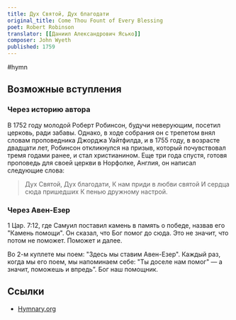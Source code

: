 ```yaml
---
title: Дух Святой, Дух благодати
original_title: Come Thou Fount of Every Blessing
poet: Robert Robinson
translator: [[Даниил Александрович Ясько]]
composer: John Wyeth
published: 1759
---
```


#hymn

## Возможные вступления

### Через историю автора

В 1752 году молодой Роберт Робинсон, будучи неверующим, посетил церковь, ради забавы. Однако, в ходе собрания он с трепетом внял словам проповедника Джорджа Уайтфилда, и в 1755 году, в возрасте двадцати лет, Робинсон откликнулся на призыв, который почувствовал тремя годами ранее, и стал христианином. Еще три года спустя, готовя проповедь для своей церкви в Норфолке, Англия, он написал следующие слова:

> Дух Святой, Дух благодати,
> К нам приди в любви святой
> И сердца сюда пришедших
> К пенью дружному настрой.

### Через Авен-Езер

1 Цар. 7:12, где Самуил поставил камень в память о победе, назвав его "Камень помощи". Он сказал, что Бог помог до сюда. Это не значит, что потом не поможет. Поможет и далее.

Во 2-м куплете мы поем: "Здесь мы ставим Авен-Езер". Каждый раз, когда мы его поем, мы напоминаем себе: "Ты доселе нам помог" — а значит, поможешь и впредь”. Бог наш помощник.


## Ссылки

- [Hymnary.org](https://hymnary.org/text/come_thou_fount_of_every_blessing)
